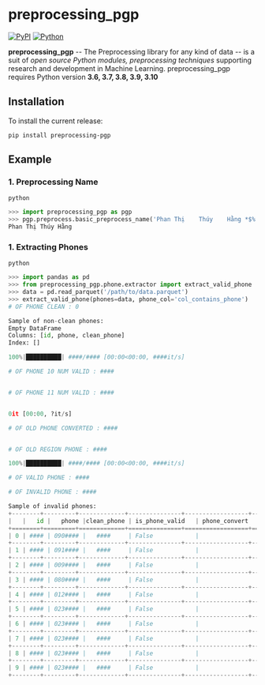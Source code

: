 
# preprocessing_pgp

[![PyPI](https://shields.io/pypi/v/preprocessing-pgp)](https://pypi.org/project/nlp-preprocessing-qvm9/)
[![Python](https://img.shields.io/pypi/pyversions/preprocessing-pgp.svg?style=plastic)](https://badge.fury.io/py/preprocessing-pgp)

**preprocessing_pgp** -- The Preprocessing library for any kind of data -- is a suit of *open source Python modules, preprocessing techniques* supporting research and development in Machine Learning. preprocessing_pgp requires Python version **3.6, 3.7, 3.8, 3.9, 3.10**

## Installation

To install the current release:

```shell
pip install preprocessing-pgp
```

## Example

### 1. Preprocessing Name

```shell
python
```

```python
>>> import preprocessing_pgp as pgp
>>> pgp.preprocess.basic_preprocess_name('Phan Thị    Thúy    Hằng *$%!@#')
Phan Thị Thúy Hằng
```

### 1. Extracting Phones

```shell
python
```

```python
>>> import pandas as pd
>>> from preprocessing_pgp.phone.extractor import extract_valid_phone
>>> data = pd.read_parquet('/path/to/data.parquet')
>>> extract_valid_phone(phones=data, phone_col='col_contains_phone')
# OF PHONE CLEAN : 0

Sample of non-clean phones:
Empty DataFrame
Columns: [id, phone, clean_phone]
Index: []

100%|██████████| ####/#### [00:00<00:00, ####it/s]

# OF PHONE 10 NUM VALID : ####


# OF PHONE 11 NUM VALID : ####


0it [00:00, ?it/s]

# OF OLD PHONE CONVERTED : ####


# OF OLD REGION PHONE : ####

100%|██████████| ####/#### [00:00<00:00, ####it/s]

# OF VALID PHONE : ####

# OF INVALID PHONE : ####

Sample of invalid phones:
+--------+---------+-------------+---------------+------------------+--+
|   |   id |   phone |clean_phone | is_phone_valid   | phone_convert   |
+========+=========+=============+===============+==================+==+
| 0 | #### | 090#### |   ####     | False            |                 |
+--------+---------+-------------+---------------+------------------+--+
| 1 | #### | 091#### |   ####     | False            |                 |
+--------+---------+-------------+---------------+------------------+--+
| 2 | #### | 009#### |   ####     | False            |                 |
+--------+---------+-------------+---------------+------------------+--+
| 3 | #### | 080#### |   ####     | False            |                 |
+--------+---------+-------------+---------------+------------------+--+
| 4 | #### | 012#### |   ####     | False            |                 |
+--------+---------+-------------+---------------+------------------+--+
| 5 | #### | 023#### |   ####     | False            |                 |
+--------+---------+-------------+---------------+------------------+--+
| 6 | #### | 023#### |   ####     | False            |                 |
+--------+---------+-------------+---------------+------------------+--+
| 7 | #### | 023#### |   ####     | False            |                 |
+--------+---------+-------------+---------------+------------------+--+
| 8 | #### | 023#### |   ####     | False            |                 |
+--------+---------+-------------+---------------+------------------+--+
| 9 | #### | 023#### |   ####     | False            |                 |
+--------+---------+-------------+---------------+------------------+--+
```
